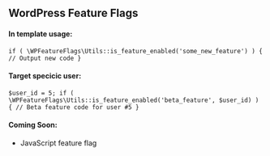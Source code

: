 ## WordPress Feature Flags

#### In template usage:

``
if ( \WPFeatureFlags\Utils::is_feature_enabled('some_new_feature') ) {
    // Output new code
}
``

#### Target specicic user:

``
$user_id = 5;
if ( \WPFeatureFlags\Utils::is_feature_enabled('beta_feature', $user_id) ) {
    // Beta feature code for user #5
}
``

#### Coming Soon:
- JavaScript feature flag